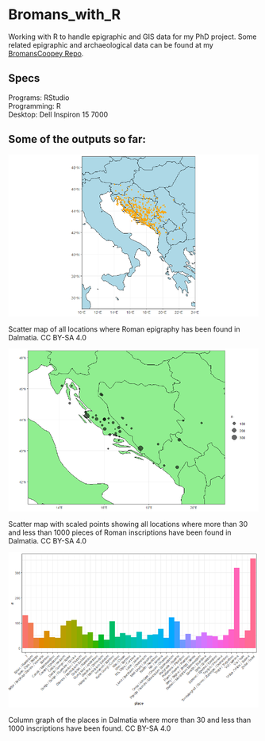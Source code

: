 # Bromans_with_R
Working with R to handle epigraphic and GIS data for my PhD project. Some related epigraphic and archaeological data can be found at my [BromansCoopey Repo](https://github.com/EwanSC/BromansCoopey).

## Specs
Programs: RStudio <br/>
Programming: R <br/>
Desktop: Dell Inspiron 15 7000 <br/>

## Some of the outputs so far:

![Scatter map of all locations where Roman epigraphy has been found in Dalmatia. The modern regions conprising Dalmatia are blue on this map, and the inscriptions are marked by orange dots which scatter the landscape, clustering along the adriatic coastline](https://github.com/EwanSC/Bromans_with_R/blob/master/all_Dalmatia_map.png)
<figcaption> Scatter map of all locations where Roman epigraphy has been found in Dalmatia. CC BY-SA 4.0</figcaption>

<p> <p/>

![Scatter map of all locations where more than 30 and less than 1000 pieces of roman epigraphy have been found in Dalmatia. The modern regions conprising Dalmatia are light green on this map, and the inscriptions are marked by transparent black dots which scatter the landscape in various sizes, clustering along the adriatic coastline](https://github.com/EwanSC/Bromans_with_R/blob/master/30-1000_Dalmatia_scaledplots.png)
<figcaption> Scatter map with scaled points showing all locations where more than 30 and less than 1000 pieces of Roman inscriptions have been found in Dalmatia. CC BY-SA 4.0</figcaption> 

<p> <p/>

![Column graph of the places in Dalmatia where more than 30 and less than 1000 inscriptions have been found. The columns are arranged in alphabetical order by site name along the x axis and with the y axis representing the number of inscriptions](https://github.com/EwanSC/Bromans_with_R/blob/master/30-1000_Dalmatia_Places_columngraph.png)
<figcaption> Column graph of the places in Dalmatia where more than 30 and less than 1000 inscriptions have been found. CC BY-SA 4.0</figcaption><br />
